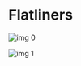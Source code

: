 # Flatliners

![img 0](https://i.imgur.com/6an61Vm.jpg)

![img 1](https://i.imgur.com/Dxu5L7l.jpg)


